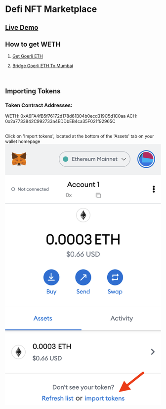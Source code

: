 # Defi NFT Marketplace

## [Live Demo](https://raymondfam.github.io/defi-nft-marketplace-mumbai)

## How to get WETH
<ol>
<li>

[Get Goerli ETH](https://goerlifaucet.com/)

<li>

[Bridge Goerli ETH To Mumbai](https://wallet-dev.polygon.technology/bridge/)

</li>
</ol>
<br>

## Importing Tokens

### Token Contract Addresses:
WETH: 0xA6FA4fB5f76172d178d61B04b0ecd319C5d1C0aa
ACH: 0x2a7733842C992733a4EDDbEB4ca35F021f92965C

<br />
Click on 'Import tokens', located at the bottom of the 'Assets' tab on your wallet homepage

<br />
<img 
src="./example-imgs/importtoken.png" 
alt="Import token example" />
